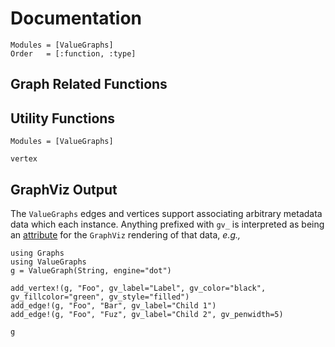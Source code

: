 # Documentation

```@autodocs
Modules = [ValueGraphs]
Order   = [:function, :type]
```

## Graph Related Functions

## Utility Functions

```@index
Modules = [ValueGraphs]
```

```@docs
vertex
```

## GraphViz Output

The `ValueGraphs` edges and vertices support associating arbitrary metadata data
which each instance.  Anything prefixed with `gv_` is interpreted as being an
[attribute](https://graphviz.org/doc/info/attrs.html) for the `GraphViz`
rendering of that data, _e.g.,_


```@example
using Graphs
using ValueGraphs
g = ValueGraph(String, engine="dot")

add_vertex!(g, "Foo", gv_label="Label", gv_color="black", gv_fillcolor="green", gv_style="filled")
add_edge!(g, "Foo", "Bar", gv_label="Child 1")
add_edge!(g, "Foo", "Fuz", gv_label="Child 2", gv_penwidth=5)

g
```